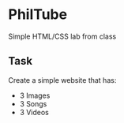 # PhilTube

Simple HTML/CSS lab from class

## Task
Create a simple website that has:
* 3 Images
* 3 Songs
* 3 Videos
